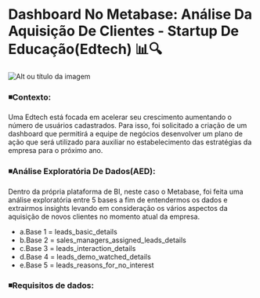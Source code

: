 # Dashboard No Metabase: Análise Da Aquisição De Clientes - Startup De Educação(Edtech) 📊🔍
![Alt ou título da imagem](https://github.com/Philippeizidorio/Analiseclientes_Edtech/assets/145637595/f7210ed3-a01e-4221-900a-4dc36a6b22d9)

### ◾Contexto: 

Uma Edtech está focada em acelerar seu crescimento aumentando o número de usuários cadastrados. Para isso, foi solicitado a criação de um dashboard que permitirá a equipe de
negócios desenvolver um plano de ação que será utilizado para auxiliar no estabelecimento das estratégias da empresa para o próximo ano.

### ◾Análise Exploratória De Dados(AED): 

Dentro da própria plataforma de BI, neste caso o Metabase, foi feita uma análise exploratória entre 5 bases a fim de entendermos os dados e extrairmos insights levando em consideração os vários aspectos da aquisição de novos clientes no momento atual da empresa.
- a.Base 1 = leads_basic_details
- b.Base 2 = sales_managers_assigned_leads_details
- c.Base 3 = leads_interaction_details
- d.Base 4 = leads_demo_watched_details
- e.Base 5 = leads_reasons_for_no_interest

### ◾Requisitos de dados: 
